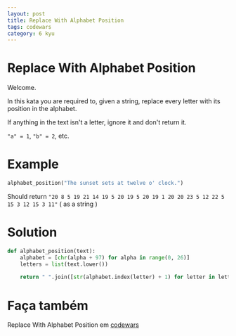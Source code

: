 ```yaml
---
layout: post
title: Replace With Alphabet Position
tags: codewars
category: 6 kyu
---
```


# Replace With Alphabet Position
Welcome.

In this kata you are required to, given a string, replace every letter with its position in the alphabet.

If anything in the text isn't a letter, ignore it and don't return it.

`"a" = 1`, `"b" = 2`, etc.

# Example
```python 
alphabet_position("The sunset sets at twelve o' clock.") 
```
Should return `"20 8 5 19 21 14 19 5 20 19 5 20 19 1 20 20 23 5 12 22 5 15 3 12 15 3 11"` ( as a string )

# Solution
```python
def alphabet_position(text):
    alphabet = [chr(alpha + 97) for alpha in range(0, 26)]
    letters = list(text.lower())
    
    return " ".join([str(alphabet.index(letter) + 1) for letter in letters if letter in alphabet])
```

# Faça também
Replace With Alphabet Position em [codewars](https://www.codewars.com/kata/546f922b54af40e1e90001da)